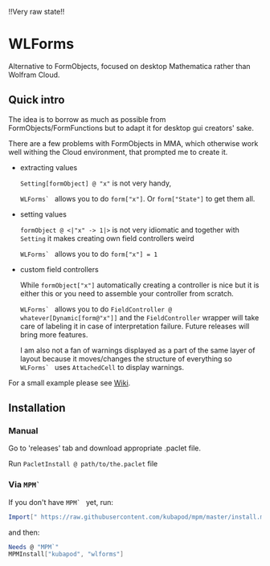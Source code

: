 !!Very raw state!!

# WLForms

Alternative to FormObjects, focused on desktop Mathematica rather than Wolfram Cloud.


## Quick intro

The idea is to borrow as much as possible from FormObjects/FormFunctions but to adapt it for desktop gui creators' sake.

There are a few problems with FormObjects in MMA, which otherwise work well withing the Cloud environment, that prompted me to create it.

- extracting values

  `Setting[formObject] @ "x"` is not very handy, 
  
  ``WLForms` `` allows you to do `form["x"]`. Or `form["State"]` to get them all.

- setting values

  `formObject @ <|"x" -> 1|>` is not very idiomatic and together with `Setting` it makes creating own field controllers weird
   
   ``WLForms` `` allows you to do `form["x"] = 1`
   
- custom field controllers

  While `formObject["x"]` automatically creating a controller is nice but it is either this or you need to assemble your controller from scratch.
  
  ``WLForms` `` allows you to do `FieldController @ whatever[Dynamic[form@"x"]]` and the `FieldController` wrapper will take care of labeling it in case of interpretation failure. Future releases will bring more features.
  
  I am also not a fan of warnings displayed as a part of the same layer of layout because it moves/changes the structure of everything so ``WLForms` `` uses `AttachedCell` to display warnings.
  
  
For a small example please see [Wiki](https://github.com/kubaPod/WLForms/wiki).     
   



## Installation
 
### Manual
 
   Go to 'releases' tab and download appropriate .paclet file.
    
   Run `PacletInstall @ path/to/the.paclet` file
   
### Via ``MPM` ``
   
If you don't have ``MPM` `` yet, run:
   
```Mathematica
Import[" https://raw.githubusercontent.com/kubapod/mpm/master/install.m"]
```   

and then:
   
```Mathematica
Needs @ "MPM`"     
MPMInstall["kubapod", "wlforms"]
```

